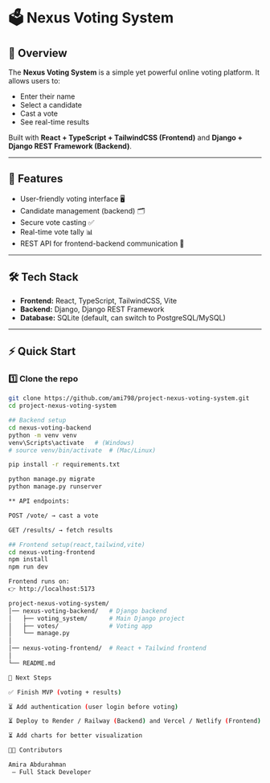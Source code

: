# 🗳️ Nexus Voting System  

## 📌 Overview  
The **Nexus Voting System** is a simple yet powerful online voting platform. It allows users to:  
- Enter their name  
- Select a candidate  
- Cast a vote  
- See real-time results  

Built with **React + TypeScript + TailwindCSS (Frontend)** and **Django + Django REST Framework (Backend)**.  

---

## 🚀 Features  
- User-friendly voting interface 🖥️  
- Candidate management (backend) 🗂️  
- Secure vote casting ✅  
- Real-time vote tally 📊  
- REST API for frontend-backend communication 🔗  

---

## 🛠️ Tech Stack  
- **Frontend:** React, TypeScript, TailwindCSS, Vite  
- **Backend:** Django, Django REST Framework  
- **Database:** SQLite (default, can switch to PostgreSQL/MySQL)  

---

## ⚡ Quick Start  

### 1️⃣ Clone the repo
```bash
git clone https://github.com/ami798/project-nexus-voting-system.git
cd project-nexus-voting-system

## Backend setup
cd nexus-voting-backend
python -m venv venv
venv\Scripts\activate   # (Windows)
# source venv/bin/activate  # (Mac/Linux)

pip install -r requirements.txt

python manage.py migrate
python manage.py runserver

** API endpoints:

POST /vote/ → cast a vote

GET /results/ → fetch results

## Frontend setup(react,tailwind,vite)
cd nexus-voting-frontend
npm install
npm run dev

Frontend runs on:
👉 http://localhost:5173

project-nexus-voting-system/
│── nexus-voting-backend/   # Django backend
│   ├── voting_system/      # Main Django project
│   ├── votes/              # Voting app
│   └── manage.py
│
│── nexus-voting-frontend/  # React + Tailwind frontend
│
└── README.md

📌 Next Steps

✅ Finish MVP (voting + results)

⏳ Add authentication (user login before voting)

⏳ Deploy to Render / Railway (Backend) and Vercel / Netlify (Frontend)

⏳ Add charts for better visualization

👩‍💻 Contributors

Amira Abdurahman
 – Full Stack Developer